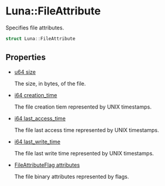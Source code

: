 # Luna::FileAttribute
Specifies file attributes. 

```c++
struct Luna::FileAttribute
```

## Properties
* [u64 size](struct_luna_1_1_file_attribute_1ad3aa5c6909d7fbfc6e5ae6e652f06934.md)

    The size, in bytes, of the file. 

* [i64 creation_time](struct_luna_1_1_file_attribute_1a5d0e547c875a793db866cf99eb9889a7.md)

    The file creation tiem represented by UNIX timestamps. 

* [i64 last_access_time](struct_luna_1_1_file_attribute_1a0c60ff86649d5663be7145886c6f76c9.md)

    The file last access time represented by UNIX timestamps. 

* [i64 last_write_time](struct_luna_1_1_file_attribute_1ad0168cbea60e8394ad6e6efdf99e2401.md)

    The file last write time represented by UNIX timestamps. 

* [FileAttributeFlag attributes](struct_luna_1_1_file_attribute_1a290e365a22d5cf44734f1575538dc0ff.md)

    The file binary attributes represented by flags. 

